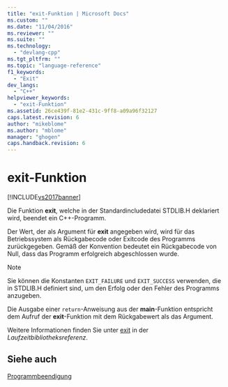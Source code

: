 ```yaml
---
title: "exit-Funktion | Microsoft Docs"
ms.custom: ""
ms.date: "11/04/2016"
ms.reviewer: ""
ms.suite: ""
ms.technology: 
  - "devlang-cpp"
ms.tgt_pltfrm: ""
ms.topic: "language-reference"
f1_keywords: 
  - "Exit"
dev_langs: 
  - "C++"
helpviewer_keywords: 
  - "exit-Funktion"
ms.assetid: 26ce439f-81e2-431c-9ff8-a09a96f32127
caps.latest.revision: 6
author: "mikeblome"
ms.author: "mblome"
manager: "ghogen"
caps.handback.revision: 6
---
```

# exit-Funktion
[!INCLUDE[vs2017banner](../assembler/inline/includes/vs2017banner.md)]

Die Funktion **exit**, welche in der Standardincludedatei STDLIB.H deklariert wird, beendet ein C\+\+\-Programm.  
  
 Der Wert, der als Argument für **exit** angegeben wird, wird für das Betriebssystem als Rückgabecode oder Exitcode des Programms zurückgegeben.  Gemäß der Konvention bedeutet ein Rückgabecode von Null, dass das Programm erfolgreich abgeschlossen wurde.  
  
> [!NOTE]
>  Sie können die Konstanten `EXIT_FAILURE` und `EXIT_SUCCESS` verwenden, die in STDLIB.H definiert sind, um den Erfolg oder den Fehler des Programms anzugeben.  
  
 Die Ausgabe einer `return`\-Anweisung aus der **main**\-Funktion entspricht dem Aufruf der **exit**\-Funktion mit dem Rückgabewert als das Argument.  
  
 Weitere Informationen finden Sie unter [exit](../c-runtime-library/reference/exit-exit-exit.md) in der *Laufzeitbibliotheksreferenz*.  
  
## Siehe auch  
 [Programmbeendigung](../cpp/program-termination.md)